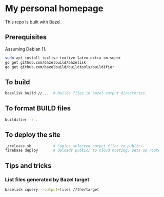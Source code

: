 # My personal homepage

This repo is built with Bazel.

## Prerequisites

Assuming Debian 11.

```sh
sudo apt install texlive texlive-latex-extra cm-super
go get github.com/bazelbuild/bazelisk
go get github.com/bazelbuild/buildtools/buildifier
```

## To build

```sh
bazelisk build //...  # Builds files in bazel output directories.
```

## To format BUILD files

```sh
buildifier -r .
```

## To deploy the site

```sh
./release.sh          # Copies selected output files to public/.
firebase deploy       # Uploads public/ to cloud hosting, sets up routes, etc.
```

## Tips and tricks

### List files generated by Bazel target

``` sh
bazelisk cquery --output=files //the/target
```
